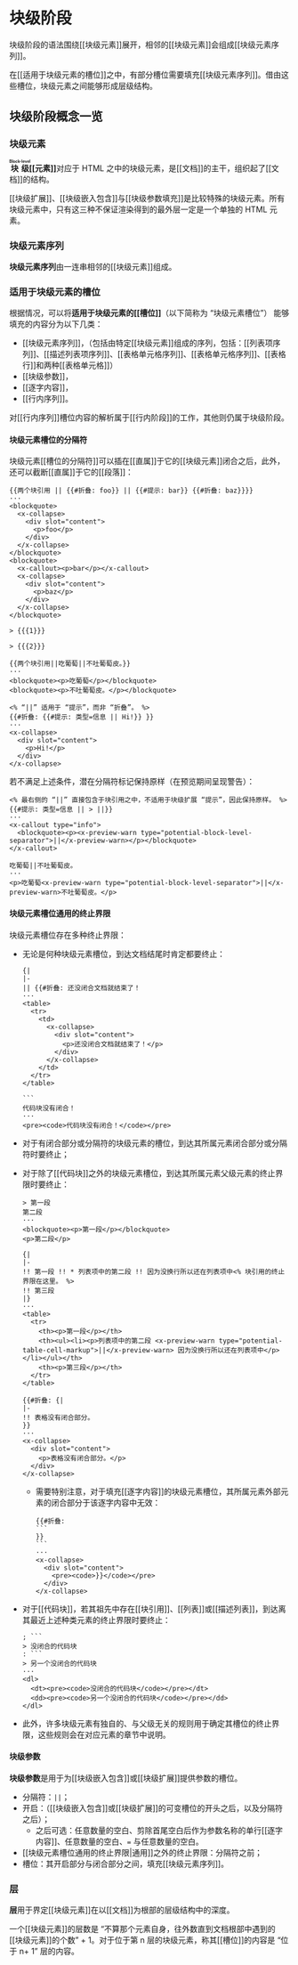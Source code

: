 # 块级阶段

块级阶段的语法围绕[[块级元素]]展开，相邻的[[块级元素]]会组成[[块级元素序列]]。

在[[适用于块级元素的槽位]]之中，有部分槽位需要填充[[块级元素序列]]。借由<wbr />
这些槽位，块级元素之间能够形成层级结构。

## 块级阶段概念一览

### 块级元素

**<ruby>块级<rt>Block-level</rt></ruby>&#x200B;[[元素]]**&#x200B;对应于 <wbr />
HTML 之中的块级元素，是[[文档]]的主干，组织起了[[文档]]的结构。

[[块级扩展]]、[[块级嵌入包含]]与[[块级参数填充]]是比较特殊的块级元素。所<wbr />
有块级元素中，只有这三种不保证渲染得到的最外层一定是一个单独的 HTML 元素。

<!--TODO: 将上述三者单独划分为 “伪块级元素”，与其他块级元素合称 “类块级元素” 之类的？-->

### 块级元素序列

**块级元素序列**由一连串相邻的[[块级元素]]组成。

### 适用于块级元素的槽位

根据情况，可以将**适用于块级元素的[[槽位]]**（以下简称为 “块级元素槽位”）<wbr />
能够填充的内容分为以下几类：

- [[块级元素序列]]，（包括由特定[[块级元素]]组成的序列，包括：<wbr />
  [[列表项序列]]、[[描述列表项序列]]、[[表格单元格序列]]、<wbr />
  [[表格单元格序列]]、[[表格行]]和两种[[表格单元格]]）
- [[块级参数]]，
- [[逐字内容]]，
- [[行内序列]]。

对[[行内序列]]槽位内容的解析属于[[行内阶段]]的工作，其他则仍属于块级阶段。

#### 块级元素槽位的分隔符

块级元素[[槽位的分隔符]]可以插在[[直属]]于它的[[块级元素]]闭合之后，此<wbr />
外，还可以截断[[直属]]于它的[[段落]]：

```example group=块级元素槽位的分隔符
{{两个块引用 || {{#折叠: foo}} || {{#提示: bar}} {{#折叠: baz}}}}
···
<blockquote>
  <x-collapse>
    <div slot="content">
      <p>foo</p>
    </div>
  </x-collapse>
</blockquote>
<blockquote>
  <x-callout><p>bar</p></x-callout>
  <x-collapse>
    <div slot="content">
      <p>baz</p>
    </div>
  </x-collapse>
</blockquote>
```

```example-fixture group=块级元素槽位的分隔符 name=两个块引用
> {{{1}}}

> {{{2}}}
```

```example group=块级元素槽位的分隔符
{{两个块引用||吃葡萄||不吐葡萄皮。}}
···
<blockquote><p>吃葡萄</p></blockquote>
<blockquote><p>不吐葡萄皮。</p></blockquote>
```

```example
<% “||” 适用于 “提示”，而非 “折叠”。 %>
{{#折叠: {{#提示: 类型=信息 || Hi!}} }}
···
<x-collapse>
  <div slot="content">
    <p>Hi!</p>
  </div>
</x-collapse>
```

若不满足上述条件，潜在分隔符标记保持原样（在预览期间呈现警告）：

```example
<% 最右侧的 “||” 直接包含于块引用之中，不适用于块级扩展 “提示”，因此保持原样。 %>
{{#提示: 类型=信息 || > ||}}
···
<x-callout type="info">
  <blockquote><p><x-preview-warn type="potential-block-level-separator">||</x-preview-warn></p></blockquote>
</x-callout>
```

```example
吃葡萄||不吐葡萄皮。
···
<p>吃葡萄<x-preview-warn type="potential-block-level-separator">||</x-preview-warn>不吐葡萄皮。</p>
```

#### 块级元素槽位通用的终止界限

块级元素槽位存在多种终止界限：

- 无论是何种块级元素槽位，到达文档结尾时肯定都要终止：

  ```example
  {|
  |-
  || {{#折叠: 还没闭合文档就结束了！
  ···
  <table>
    <tr>
      <td>
        <x-collapse>
          <div slot="content">
            <p>还没闭合文档就结束了！</p>
          </div>
        </x-collapse>
      </td>
    </tr>
  </table>
  ```

  ````example
  ```
  代码块没有闭合！
  ···
  <pre><code>代码块没有闭合！</code></pre>
  ````

- 对于有闭合部分或分隔符的块级元素的槽位，到达其所属元素闭合部分或分隔符<wbr />
  时要终止；

- 对于除了[[代码块]]之外的块级元素槽位，到达其所属元素父级元素的终止界限时要终止：

  ```example
  > 第一段
  第二段
  ···
  <blockquote><p>第一段</p></blockquote>
  <p>第二段</p>
  ```

  ```example
  {|
  |-
  !! 第一段 !! * 列表项中的第二段 !! 因为没换行所以还在列表项中<% 块引用的终止界限在这里。 %>
  !! 第三段
  |}
  ···
  <table>
    <tr>
      <th><p>第一段</p></th>
      <th><ul><li><p>列表项中的第二段 <x-preview-warn type="potential-table-cell-markup">||</x-preview-warn> 因为没换行所以还在列表项中</p></li></ul></th>
      <th><p>第三段</p></th>
    </tr>
  </table>
  ```

  ```example
  {{#折叠: {|
  |-
  !! 表格没有闭合部分。
  }}
  ···
  <x-collapse>
    <div slot="content">
      <p>表格没有闭合部分。</p>
    </div>
  </x-collapse>
  ```

  - 需要特别注意，对于填充[[逐字内容]]的块级元素槽位，其所属元素外部元素<wbr />
    的闭合部分于该逐字内容中无效：

    ````example
    {{#折叠:
    ```
    }}
    ```
    ···
    <x-collapse>
      <div slot="content">
        <pre><code>}}</code></pre>
      </div>
    </x-collapse>
    ````

- 对于[[代码块]]，若其祖先中存在[[块引用]]、[[列表]]或[[描述列表]]，到达<wbr />
  离其最近上述种类元素的终止界限时要终止：

  ````example
  ; ```
  > 没闭合的代码块
  : ```
  > 另一个没闭合的代码块
  ···
  <dl>
    <dt><pre><code>没闭合的代码块</code></pre></dt>
    <dd><pre><code>另一个没闭合的代码块</code></pre></dd>
  </dl>
  ````

- 此外，许多块级元素有独自的、与父级无关的规则用于确定其槽位的终止界限，<wbr />
  这些规则会在对应元素的章节中说明。

#### 块级参数

**块级参数**是用于为[[块级嵌入包含]]或[[块级扩展]]提供参数的槽位。

- 分隔符：`||`；
- 开启：（[[块级嵌入包含]]或[[块级扩展]]的可变槽位的开<wbr />
  头之后，以及分隔符之后）；
  - 之后可选：任意数量的空白、剪除首尾空白后作为参数名称的单行<wbr />
    [[逐字内容]]、任意数量的空白、`=` 与任意数量的空白。
- [[块级元素槽位通用的终止界限|通用]]之外的终止界限：分隔符之前；
- 槽位：其开启部分与闭合部分之间，填充[[块级元素序列]]。

### 层

**层**用于界定[[块级元素]]在以[[文档]]为根部的层级结构中的深度。

一个[[块级元素]]的层数是 “不算那个元素自身，往外数直到文档根部中遇到的<wbr />
[[块级元素]]的个数” + 1。对于位于第 n 层的块级元素，称其[[槽位]]的内容是 <wbr />
“位于 n+ 1” 层的内容。
